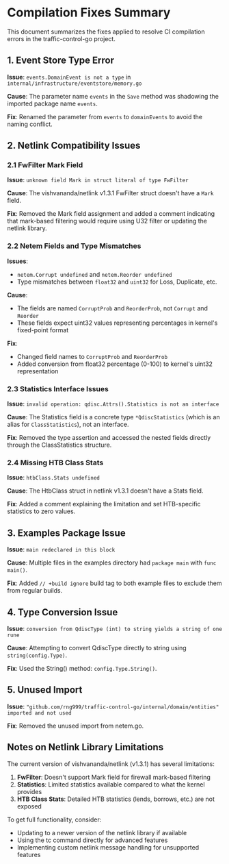 # Compilation Fixes Summary

This document summarizes the fixes applied to resolve CI compilation errors in the traffic-control-go project.

## 1. Event Store Type Error

**Issue**: `events.DomainEvent is not a type` in `internal/infrastructure/eventstore/memory.go`

**Cause**: The parameter name `events` in the `Save` method was shadowing the imported package name `events`.

**Fix**: Renamed the parameter from `events` to `domainEvents` to avoid the naming conflict.

## 2. Netlink Compatibility Issues

### 2.1 FwFilter Mark Field

**Issue**: `unknown field Mark in struct literal of type FwFilter`

**Cause**: The vishvananda/netlink v1.3.1 FwFilter struct doesn't have a `Mark` field.

**Fix**: Removed the Mark field assignment and added a comment indicating that mark-based filtering would require using U32 filter or updating the netlink library.

### 2.2 Netem Fields and Type Mismatches

**Issues**:
- `netem.Corrupt undefined` and `netem.Reorder undefined`
- Type mismatches between `float32` and `uint32` for Loss, Duplicate, etc.

**Cause**: 
- The fields are named `CorruptProb` and `ReorderProb`, not `Corrupt` and `Reorder`
- These fields expect uint32 values representing percentages in kernel's fixed-point format

**Fix**: 
- Changed field names to `CorruptProb` and `ReorderProb`
- Added conversion from float32 percentage (0-100) to kernel's uint32 representation

### 2.3 Statistics Interface Issues

**Issue**: `invalid operation: qdisc.Attrs().Statistics is not an interface`

**Cause**: The Statistics field is a concrete type `*QdiscStatistics` (which is an alias for `ClassStatistics`), not an interface.

**Fix**: Removed the type assertion and accessed the nested fields directly through the ClassStatistics structure.

### 2.4 Missing HTB Class Stats

**Issue**: `htbClass.Stats undefined`

**Cause**: The HtbClass struct in netlink v1.3.1 doesn't have a Stats field.

**Fix**: Added a comment explaining the limitation and set HTB-specific statistics to zero values.

## 3. Examples Package Issue

**Issue**: `main redeclared in this block`

**Cause**: Multiple files in the examples directory had `package main` with `func main()`.

**Fix**: Added `// +build ignore` build tag to both example files to exclude them from regular builds.

## 4. Type Conversion Issue

**Issue**: `conversion from QdiscType (int) to string yields a string of one rune`

**Cause**: Attempting to convert QdiscType directly to string using `string(config.Type)`.

**Fix**: Used the String() method: `config.Type.String()`.

## 5. Unused Import

**Issue**: `"github.com/rng999/traffic-control-go/internal/domain/entities" imported and not used`

**Fix**: Removed the unused import from netem.go.

## Notes on Netlink Library Limitations

The current version of vishvananda/netlink (v1.3.1) has several limitations:

1. **FwFilter**: Doesn't support Mark field for firewall mark-based filtering
2. **Statistics**: Limited statistics available compared to what the kernel provides
3. **HTB Class Stats**: Detailed HTB statistics (lends, borrows, etc.) are not exposed

To get full functionality, consider:
- Updating to a newer version of the netlink library if available
- Using the tc command directly for advanced features
- Implementing custom netlink message handling for unsupported features